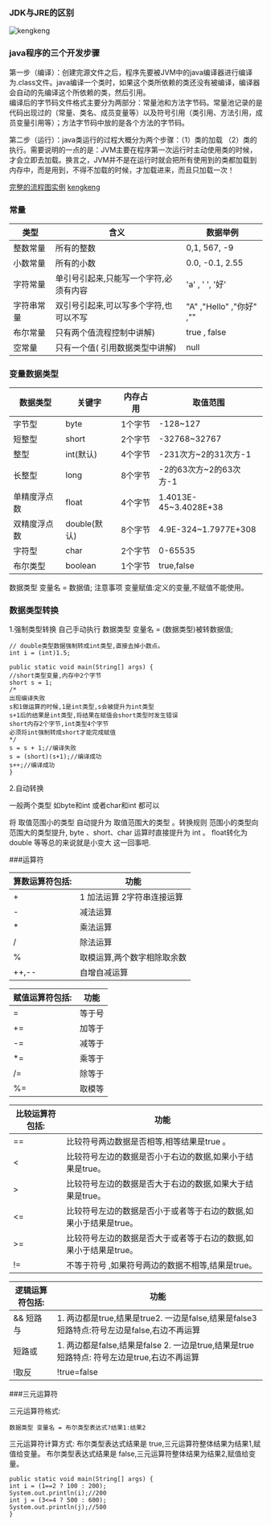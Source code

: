 ### JDK与JRE的区别
![kengkeng]() 

### java程序的三个开发步骤

第一步（编译）：创建完源文件之后，程序先要被JVM中的java编译器进行编译为.class文件。java编译一个类时，如果这个类所依赖的类还没有被编译，编译器会自动的先编译这个所依赖的类，然后引用。   
 编译后的字节码文件格式主要分为两部分：常量池和方法字节码。常量池记录的是代码出现过的（常量、类名、成员变量等）以及符号引用（类引用、方法引用，成员变量引用等）；方法字节码中放的是各个方法的字节码。

第二步（运行）：java类运行的过程大概分为两个步骤：（1）类的加载 （2）类的执行。需要说明的一点的是：JVM主要在程序第一次运行时主动使用类的时候，才会立即去加载。换言之，JVM并不是在运行时就会把所有使用到的类都加载到内存中，而是用到，不得不加载的时候，才加载进来，而且只加载一次！

[完整的流程图实例](https://blog.csdn.net/super_YC/article/details/71439786) 
[kengkeng](要把博客的内容填充进去) 

### 常量
| 类型       | 含义        | 数据举例                       |
|------------|-------------|--------------------------------|
| 整数常量   | 所有的整数  | 0,1, 567, -9                   |
| 小数常量   | 所有的小数  | 0.0, -0.1, 2.55          |
| 字符常量   | 单引号引起来,只能写一个字符,必须有内容   | 'a' , ' ', '好'          |
| 字符串常量 | 双引号引起来,可以写多个字符,也可以不写 | "A" ,"Hello" ,"你好" ,"" |
| 布尔常量   | 只有两个值流程控制中讲解)               | true , false             |
| 空常量     | 只有一个值(  引用数据类型中讲解)            | null                     |


### 变量数据类型
|数据类型|关键字|内存占用|取值范围| 
|--------------|--------------|---------|------------------------|
| 字节型       | byte         | 1个字节 | -128~127               |
| 短整型       | short        | 2个字节 | -32768~32767           |
| 整型         | int(默认)    | 4个字节 | -231次方~2的31次方-1   |
| 长整型       | long         | 8个字节 | -2的63次方~2的63次方-1 |
| 单精度浮点数 | float        | 4个字节 | 1.4013E-45~3.4028E+38  |
| 双精度浮点数 | double(默认) | 8个字节 | 4.9E-324~1.7977E+308   |
| 字符型       | char         | 2个字节 | 0-65535                |
| 布尔类型     | boolean      | 1个字节 | true,false             |

数据类型 变量名 = 数据值;
注意事项 变量赋值:定义的变量,不赋值不能使用。

### 数据类型转换

1.强制类型转换 
自己手动执行 数据类型 变量名 = (数据类型)被转数据值;
```
// double类型数据强制转成int类型,直接去掉小数点。
int i = (int)1.5;
```
```
public static void main(String[] args) {
//short类型变量,内存中2个字节
short s = 1;
/*
出现编译失败
s和1做运算的时候,1是int类型,s会被提升为int类型
s+1后的结果是int类型,将结果在赋值会short类型时发生错误
short内存2个字节,int类型4个字节
必须将int强制转成short才能完成赋值
*/
s = s + 1;//编译失败
s = (short)(s+1);//编译成功
s++;//编译成功
}
```
2.自动转换

一般两个类型 如byte和int 或者char和int  都可以  

将 取值范围小的类型 自动提升为 取值范围大的类型 。转换规则
范围小的类型向范围大的类型提升, byte 、short、char 运算时直接提升为 int 。
float转化为double  等等总的来说就是小变大 这一回事吧.


###运算符  

| 算数运算符包括: | 功能                         |
|-----------------|------------------------------|
| +     | 1 加法运算   2字符串连接运算 |
| -     | 减法运算                     |
| *     | 乘法运算                     |
| /     | 除法运算                     |
| %     | 取模运算,两个数字相除取余数  |
| ++,-- | 自增自减运算                 |


| 赋值运算符包括:                                                      | 功能   |
|----------------------------------------------------------------------|--------|
| =                                                                    | 等于号 |
| +=                                                                   | 加等于 |
| -=                                                                   | 减等于 |
| *=                                                                   | 乘等于 |
| /=                                                                   | 除等于 |
| %=                                                                   | 取模等 |


| 比较运算符包括: | 功能                                                              |
|-----------------|-------------------------------------------------------------------|
| ==              | 比较符号两边数据是否相等,相等结果是true 。                        |
| <               | 比较符号左边的数据是否小于右边的数据,如果小于结果是true。         |
| >               | 比较符号左边的数据是否大于右边的数据,如果大于结果是true。         |
| <=              | 比较符号左边的数据是否小于或者等于右边的数据,如果小于结果是true。 |
| >=              | 比较符号左边的数据是否大于或者等于右边的数据,如果小于结果是true。 |
| !=              | 不等于符号 ,如果符号两边的数据不相等,结果是true。                 |




| 逻辑运算符包括: | 功能 |
|-----------------|------|
| && 短路与            | 1. 两边都是true,结果是true2. 一边是false,结果是false3 短路特点:符号左边是false,右边不再运算|
| 短路或     | 1. 两边都是false,结果是false 2. 一边是true,结果是true短路特点: 符号左边是true,右边不再运算 |
| !取反   | !true=false  |


###三元运算符  

三元运算符格式:
```
数据类型 变量名 = 布尔类型表达式?结果1:结果2
```
三元运算符计算方式:
布尔类型表达式结果是 true,三元运算符整体结果为结果1,赋值给变量。
布尔类型表达式结果是 false,三元运算符整体结果为结果2,赋值给变量。
```
public static void main(String[] args) {
int i = (1==2 ? 100 : 200);
System.out.println(i);//200
int j = (3<=4 ? 500 : 600);
System.out.println(j);//500
}
```


